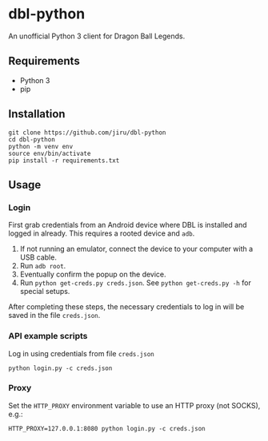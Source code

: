 # dbl-python

An unofficial Python 3 client for Dragon Ball Legends.

## Requirements

* Python 3
* pip

## Installation

```
git clone https://github.com/jiru/dbl-python
cd dbl-python
python -m venv env
source env/bin/activate
pip install -r requirements.txt
```

## Usage

### Login

First grab credentials from an Android device where DBL is installed and logged in already. This requires a rooted device and `adb`.

1. If not running an emulator, connect the device to your computer with a USB cable.
2. Run `adb root`.
3. Eventually confirm the popup on the device.
4. Run `python get-creds.py creds.json`. See `python get-creds.py -h` for special setups.

After completing these steps, the necessary credentials to log in will be saved in the file `creds.json`.

### API example scripts

Log in using credentials from file `creds.json`

```
python login.py -c creds.json
```

### Proxy

Set the `HTTP_PROXY` environment variable to use an HTTP proxy (not SOCKS), e.g.:

```
HTTP_PROXY=127.0.0.1:8080 python login.py -c creds.json
```
